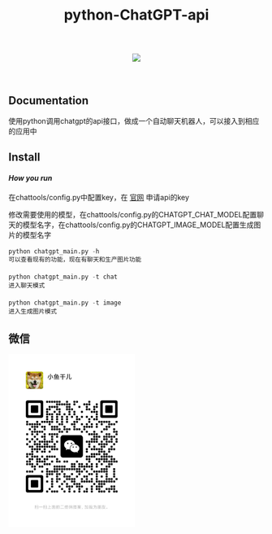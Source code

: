 # <p align="center">python-ChatGPT-api</p>

<br>
<p align="center">
    <a href="#"><img src="https://img.shields.io/badge/python-3.7-green.svg"></a>
</p>
<br />

## Documentation

<p> 使用python调用chatgpt的api接口，做成一个自动聊天机器人，可以接入到相应的应用中 </p>


## Install
#### *How you run*

在chattools/config.py中配置key，在 [官网](https://platform.openai.com/account/api-keys) 申请api的key

修改需要使用的模型，在chattools/config.py的CHATGPT_CHAT_MODEL配置聊天的模型名字，在chattools/config.py的CHATGPT_IMAGE_MODEL配置生成图片的模型名字


```python
python chatgpt_main.py -h
可以查看现有的功能，现在有聊天和生产图片功能

python chatgpt_main.py -t chat
进入聊天模式

python chatgpt_main.py -t image
进入生成图片模式

```

## 微信
<img src="img/wx.png" width="249"/>
